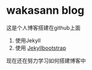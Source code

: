 # wakasann blog

这是个人博客搭建在github上面

1. 使用Jekyll
2. 使用 [Jekyllbootstrap]( https://github.com/plusjade/jekyllbootstrap.com)

现在还在努力学习如何搭建博客中
